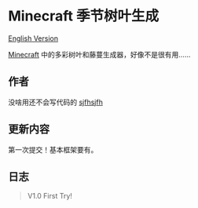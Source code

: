 # Minecraft 季节树叶生成

[English Version](.\README-en.md)

[Minecraft](https://www.minecraft.net/) 中的多彩树叶和藤蔓生成器，好像不是很有用……

## 作者

没啥用还不会写代码的 [sjfhsjfh](https://github.com/sjfhsjfh/)

## 更新内容

第一次提交！基本框架要有。

## 日志

> V1.0 First Try!
